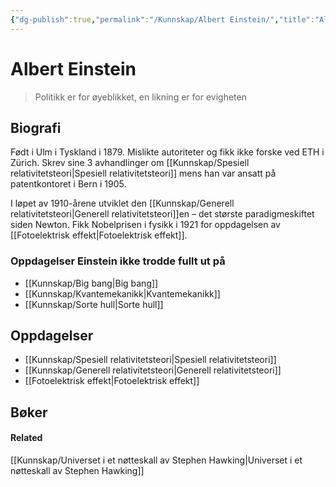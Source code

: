 ```yaml
---
{"dg-publish":true,"permalink":"/Kunnskap/Albert Einstein/","title":"Albert Einstein","tags":["forfatter","fysikk"]}
---
```


# Albert Einstein
> Politikk er for øyeblikket, en likning er for evigheten

## Biografi
Født i Ulm i Tyskland i 1879. Mislikte autoriteter og fikk ikke forske ved ETH i Zürich. Skrev sine 3 avhandlinger om [[Kunnskap/Spesiell relativitetsteori\|Spesiell relativitetsteori]] mens han var ansatt på patentkontoret i Bern i 1905.

I løpet av 1910-årene utviklet den [[Kunnskap/Generell relativitetsteori\|Generell relativitetsteori]]en – det største paradigmeskiftet siden Newton.
Fikk Nobelprisen i fysikk i 1921 for oppdagelsen av [[Fotoelektrisk effekt\|Fotoelektrisk effekt]].

### Oppdagelser Einstein ikke trodde fullt ut på
- [[Kunnskap/Big bang\|Big bang]]
- [[Kunnskap/Kvantemekanikk\|Kvantemekanikk]]
- [[Kunnskap/Sorte hull\|Sorte hull]]

## Oppdagelser
- [[Kunnskap/Spesiell relativitetsteori\|Spesiell relativitetsteori]]
- [[Kunnskap/Generell relativitetsteori\|Generell relativitetsteori]]
- [[Fotoelektrisk effekt\|Fotoelektrisk effekt]]
## Bøker


#### Related
[[Kunnskap/Universet i et nøtteskall av Stephen Hawking\|Universet i et nøtteskall av Stephen Hawking]]
